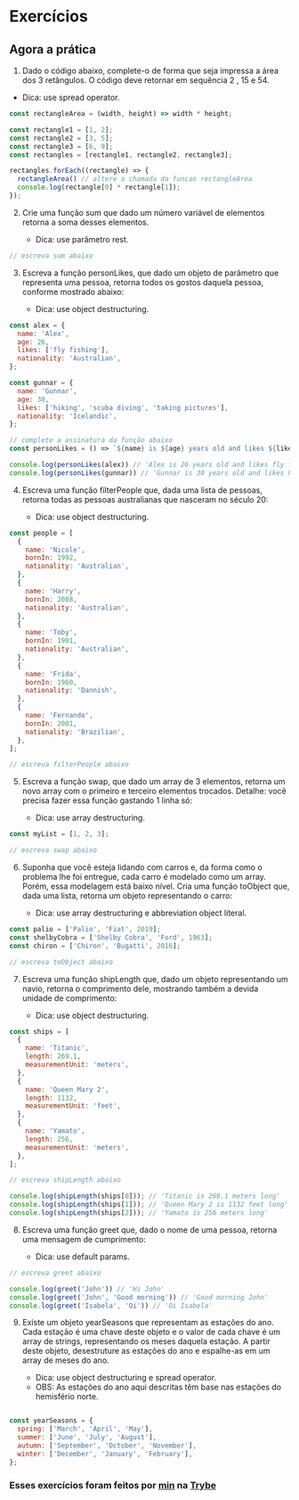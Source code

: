 # Exercícios

## Agora a prática

1. Dado o código abaixo, complete-o de forma que seja impressa a área dos 3 retângulos. O código deve retornar em sequência 2 , 15 e 54.

  * Dica: use spread operator.

```javascript
const rectangleArea = (width, height) => width * height;

const rectangle1 = [1, 2];
const rectangle2 = [3, 5];
const rectangle3 = [6, 9];
const rectangles = [rectangle1, rectangle2, rectangle3];

rectangles.forEach((rectangle) => {
  rectangleArea() // altere a chamada da funcao rectangleArea
  console.log(rectangle[0] * rectangle[1]);
});
```

2. Crie uma função sum que dado um número variável de elementos retorna a soma desses elementos.

   * Dica: use parâmetro rest.

```javascript
// escreva sum abaixo
```

3. Escreva a função personLikes, que dado um objeto de parâmetro que representa uma pessoa, retorna todos os gostos daquela pessoa, conforme mostrado abaixo:

   * Dica: use object destructuring.

```javascript
const alex = {
  name: 'Alex',
  age: 26,
  likes: ['fly fishing'],
  nationality: 'Australian',
};

const gunnar = {
  name: 'Gunnar',
  age: 30,
  likes: ['hiking', 'scuba diving', 'taking pictures'],
  nationality: 'Icelandic',
};

// complete a assinatura da função abaixo
const personLikes = () => `${name} is ${age} years old and likes ${likes.join(', ')}.`;

console.log(personLikes(alex)) // 'Alex is 26 years old and likes fly fishing.'
console.log(personLikes(gunnar)) // 'Gunnar is 30 years old and likes hiking, scuba diving, taking pictures.'
```

4. Escreva uma função filterPeople que, dada uma lista de pessoas, retorna todas as pessoas australianas que nasceram no século 20:

   * Dica: use object destructuring.

```javascript
const people = [
  {
    name: 'Nicole',
    bornIn: 1992,
    nationality: 'Australian',
  },
  {
    name: 'Harry',
    bornIn: 2008,
    nationality: 'Australian',
  },
  {
    name: 'Toby',
    bornIn: 1901,
    nationality: 'Australian',
  },
  {
    name: 'Frida',
    bornIn: 1960,
    nationality: 'Dannish',
  },
  {
    name: 'Fernando',
    bornIn: 2001,
    nationality: 'Brazilian',
  },
];

// escreva filterPeople abaixo
```

5. Escreva a função swap, que dado um array de 3 elementos, retorna um novo array com o primeiro e terceiro elementos trocados. Detalhe: você precisa fazer essa função gastando 1 linha só:

   * Dica: use array destructuring.

```javascript
const myList = [1, 2, 3];

// escreva swap abaixo
```

6. Suponha que você esteja lidando com carros e, da forma como o problema lhe foi entregue, cada carro é modelado como um array. Porém, essa modelagem está baixo nível. Cria uma função toObject que, dada uma lista, retorna um objeto representando o carro:
   
   * Dica: use array destructuring e abbreviation object literal.

```javascript
const palio = ['Palio', 'Fiat', 2019];
const shelbyCobra = ['Shelby Cobra', 'Ford', 1963];
const chiron = ['Chiron', 'Bugatti', 2016];

// escreva toObject abaixo
```

7. Escreva uma função shipLength que, dado um objeto representando um navio, retorna o comprimento dele, mostrando também a devida unidade de comprimento:
   
   * Dica: use object destructuring.

```javascript
const ships = [
  {
    name: 'Titanic',
    length: 269.1,
    measurementUnit: 'meters',
  },
  {
    name: 'Queen Mary 2',
    length: 1132,
    measurementUnit: 'feet',
  },
  {
    name: 'Yamato',
    length: 256,
    measurementUnit: 'meters',
  },
];

// escreva shipLength abaixo

console.log(shipLength(ships[0])); // 'Titanic is 269.1 meters long'
console.log(shipLength(ships[1])); // 'Queen Mary 2 is 1132 feet long'
console.log(shipLength(ships[2])); // 'Yamato is 256 meters long'
```

8. Escreva uma função greet que, dado o nome de uma pessoa, retorna uma mensagem de cumprimento:

   * Dica: use default params.

```javascript
// escreva greet abaixo

console.log(greet('John')) // 'Hi John'
console.log(greet('John', 'Good morning')) // 'Good morning John'
console.log(greet('Isabela', 'Oi')) // 'Oi Isabela'
```

9. Existe um objeto yearSeasons que representam as estações do ano. Cada estação é uma chave deste objeto e o valor de cada chave é um array de strings, representando os meses daquela estação. A partir deste objeto, desestruture as estações do ano e espalhe-as em um array de meses do ano.

   * Dica: use object destructuring e spread operator.
   * OBS: As estações do ano aqui descritas têm base nas estações do hemisfério norte.

```javascript

const yearSeasons = {
  spring: ['March', 'April', 'May'],
  summer: ['June', 'July', 'August'],
  autumn: ['September', 'October', 'November'],
  winter: ['December', 'January', 'February'],
};
```

### Esses exercícios foram feitos por [min](https://www.linkedin.com/in/jonathanrei5/) na [Trybe](https://www.betrybe.com/)
